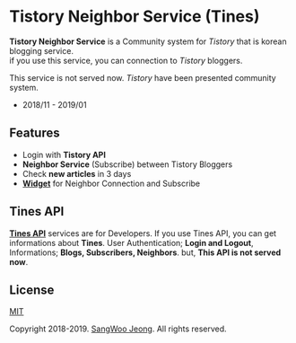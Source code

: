 # Tistory Neighbor Service (Tines)

**Tistory Neighbor Service** is a Community system for *Tistory* that is korean blogging service. \
if you use this service, you can connection to *Tistory* bloggers.

This service is not served now. *Tistory* have been presented community system.

- 2018/11 - 2019/01

## Features

- Login with **Tistory API**
- **Neighbor Service** (Subscribe) between Tistory Bloggers
- Check **new articles** in 3 days
- **[Widget](https://github.com/pronist/tines.kr/tree/master/resources/js/widget)** for Neighbor Connection and Subscribe

## Tines API

**[Tines API](https://github.com/pronist/tines.kr/wiki)** services are for Developers. If you use Tines API, you can get informations about **Tines**. User Authentication; **Login and Logout**, Informations; **Blogs, Subscribers, Neighbors**. but, **This API is not served now**.

## License

[MIT](https://github.com/pronist/tines/blob/master/LICENSE)

Copyright 2018-2019. [SangWoo Jeong](https://github.com/pronist). All rights reserved.

